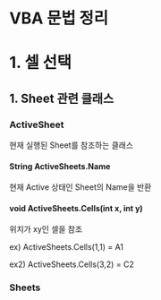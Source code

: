 VBA 문법 정리
=============

# 1. 셀 선택

## 1. Sheet 관련 클래스

### ActiveSheet

현재 실행된 Sheet를 참조하는 클래스



#### String ActiveSheets.Name

현재 Active 상태인 Sheet의 Name을 반환



#### void ActiveSheets.Cells(int x, int y)

위치가 xy인 셀을 참조

ex) ActiveSheets.Cells(1,1) = A1

ex2) ActiveSheets.Cells(3,2) = C2


### Sheets

